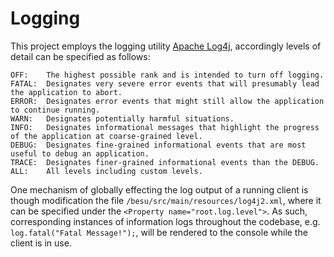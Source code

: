 # Logging

This project employs the logging utility [Apache Log4j](https://logging.apache.org/log4j/2.x/),
accordingly levels of detail can be specified as follows:

```
OFF:	The highest possible rank and is intended to turn off logging.
FATAL:	Designates very severe error events that will presumably lead the application to abort.
ERROR:	Designates error events that might still allow the application to continue running.
WARN:	Designates potentially harmful situations.
INFO:	Designates informational messages that highlight the progress of the application at coarse-grained level.
DEBUG:	Designates fine-grained informational events that are most useful to debug an application.
TRACE:	Designates finer-grained informational events than the DEBUG.
ALL:	All levels including custom levels.
```

One mechanism of globally effecting the log output of a running client is though modification the file
`/besu/src/main/resources/log4j2.xml`, where it can be specified under the `<Property name="root.log.level">`.
As such, corresponding instances of information logs throughout the codebase, e.g. `log.fatal("Fatal Message!");`,
will be rendered to the console while the client is in use.

